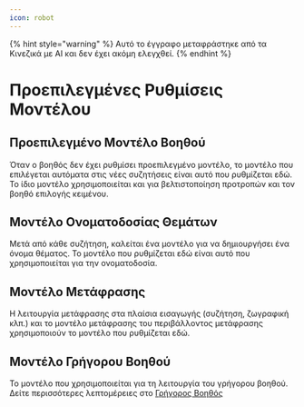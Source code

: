 ```yaml
---
icon: robot
---
```


{% hint style="warning" %}
Αυτό το έγγραφο μεταφράστηκε από τα Κινεζικά με AI και δεν έχει ακόμη ελεγχθεί.
{% endhint %}

# Προεπιλεγμένες Ρυθμίσεις Μοντέλου

## Προεπιλεγμένο Μοντέλο Βοηθού

Όταν ο βοηθός δεν έχει ρυθμίσει προεπιλεγμένο μοντέλο, το μοντέλο που επιλέγεται αυτόματα στις νέες συζητήσεις είναι αυτό που ρυθμίζεται εδώ.  
Το ίδιο μοντέλο χρησιμοποιείται και για βελτιστοποίηση προτροπών και τον βοηθό επιλογής κειμένου.

## Μοντέλο Ονοματοδοσίας Θεμάτων

Μετά από κάθε συζήτηση, καλείται ένα μοντέλο για να δημιουργήσει ένα όνομα θέματος. Το μοντέλο που ρυθμίζεται εδώ είναι αυτό που χρησιμοποιείται για την ονοματοδοσία.

## Μοντέλο Μετάφρασης

Η λειτουργία μετάφρασης στα πλαίσια εισαγωγής (συζήτηση, ζωγραφική κλπ.) και το μοντέλο μετάφρασης του περιβάλλοντος μετάφρασης χρησιμοποιούν το μοντέλο που ρυθμίζεται εδώ.

## Μοντέλο Γρήγορου Βοηθού

Το μοντέλο που χρησιμοποιείται για τη λειτουργία του γρήγορου βοηθού. Δείτε περισσότερες λεπτομέρειες στο [Γρήγορος Βοηθός](../kuai-jie-zhu-shou.md)
